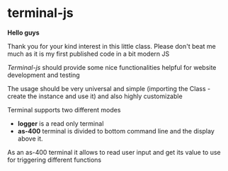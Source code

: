# terminal-js

**Hello guys**

Thank you for your kind interest in this little class.
Please don't beat me much as it is my first published code in a bit modern JS

_Terminal-js_ should provide some nice functionalities helpful for website development and testing

The usage should be very universal and simple (importing the Class - create the instance and use it) and also highly customizable

Terminal supports two different modes

- **logger** is a read only terminal
- **as-400** terminal is divided to bottom command line and the display above it.

As an as-400 terminal it allows to read user input and get its value to use for triggering different functions
